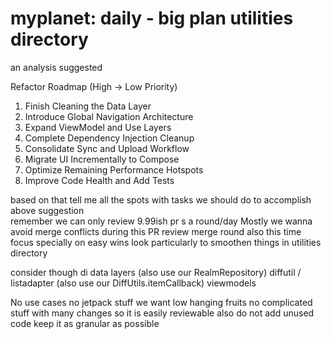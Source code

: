 # myplanet: daily - big plan utilities directory
an analysis suggested

Refactor Roadmap (High → Low Priority)
1. Finish Cleaning the Data Layer
2. Introduce Global Navigation Architecture
3. Expand ViewModel and Use Layers
4. Complete Dependency Injection Cleanup
5. Consolidate Sync and Upload Workflow
6. Migrate UI Incrementally to Compose
7. Optimize Remaining Performance Hotspots
8. Improve Code Health and Add Tests

based on that tell me all the spots with tasks we should do to accomplish above suggestion   
remember we can only review 9.99ish pr s a round/day 
Mostly we wanna avoid merge conflicts during this PR review merge round
also this time focus specially on
easy wins
look particularly to smoothen things in utilities directory   

consider though
di 
data layers  (also use our RealmRepository)
diffutil / listadapter (also use our DiffUtils.itemCallback)
viewmodels

No use cases no jetpack stuff
we want low hanging fruits
no complicated stuff with many changes
so it is easily reviewable
also do not add unused code
keep it as granular as possible
